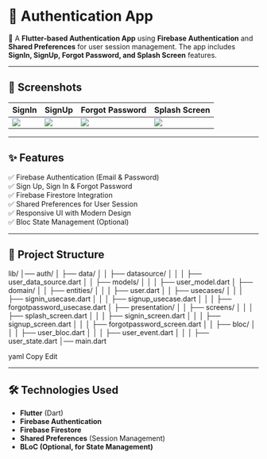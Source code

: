 # 🔐 Authentication App

🚀 A **Flutter-based Authentication App** using **Firebase Authentication** and **Shared Preferences** for user session management. The app includes **SignIn, SignUp, Forgot Password, and Splash Screen** features.

---

## 📱 **Screenshots**
| SignIn | SignUp | Forgot Password | Splash Screen |
|--------|--------|----------------|---------------|
| <img src="https://blogger.googleusercontent.com/img/b/R29vZ2xl/AVvXsEgnxPNvRWPNVOEUXv_wxPY16jKKt8L4fyb1nWntyMVBtoVmQxsGAu6lhCIRerCMYKjihcnjcz8YmH_LHpbN0IjzfNWHHuaLfxyTUz9ALdmy9oelSTUywSswln4GVZj6NFuhBpVERDhJ3Xk8Me5M0JPvUuRSfv285NviIa7HoLWT7uqporb3r0tB3-9Uo04N/s808/Screenshot%202025-03-24%20115835.png"> | <img src="https://blogger.googleusercontent.com/img/b/R29vZ2xl/AVvXsEhtyvOqXtZlpTmmkXOP4Iqg0z2n_xYzMRBMx6QVFuJBsDg_Aug03HRC4ByJgYja87_K3XlyaxI2P7dqX4A3wpHbdUcXUILzW9j5qzSKAnMHlqfiPpFxEJN-0tdOoLNVKe7AhBJXTc6R2E99pCWkwDN2alC_84s_WFNv2xHYWuo-7JZ2IG1H7f0vCJWGnjyg/s772/Screenshot%202025-03-24%20115819.png"> | <img src="https://blogger.googleusercontent.com/img/b/R29vZ2xl/AVvXsEhrUFCd0XgbbZo_ApJa9Cg4xdv8rHxqLkAlZWLAMdudLz-I4e7t39_5dKUUO0kllQgpY0bKa_ooJhGMQwxc62eBQs1vg7qnAYj97LMJr9paWeqvomKejLLWK1C7p1cpuHPa4zPaSlg_xQiNY5pe19OWrrZh1rVVB_qvXvHZAPYEFxFW5LBkvM3d0YNsdj0S/s782/Screenshot%202025-03-24%20115850.png"> | <img src="https://blogger.googleusercontent.com/img/b/R29vZ2xl/AVvXsEjgOFGCqQL80AMyCP5rPyzItFru43hWalGg25foQhrAElDQdTEPPjgQJosuBI67oxK-pCQI9riol9o0lEV5kT6eGsJO6YEO6yMBm9Kzct6lR6fw8iHqczqQb71Zq4cdmtaJNtG26-1tnbdzhkZW44XOHDTqy6CZYNkZmzhrjXOEOc0EuF6QrRVmo_9_5o9n/s820/Screenshot%202025-03-24%20115805.png"> | | <img src="https://blogger.googleusercontent.com/img/b/R29vZ2xl/AVvXsEgt7VWAdtOSTnAMeH_nmcpYkRQecHhY3QaOSvWZiqsp3Wnqfwn3ksweVvS-OokcoOedJSB97aJyV6-SuVJF4flnFKsI1m3UXpoRskCL_67FgLWXFGUKHbxyS_FYtiL7iFOvjQORmdKUDNkvTPmZaEjSSpHwkQfaPELML3g7hI4xNjt3xvoFYZYOXsT561dd/s470/Screenshot%202025-03-24%20120025.png"> |


---

## ✨ **Features**
✅ Firebase Authentication (Email & Password)  
✅ Sign Up, Sign In & Forgot Password  
✅ Firebase Firestore Integration  
✅ Shared Preferences for User Session  
✅ Responsive UI with Modern Design  
✅ Bloc State Management (Optional)  

---

## 📂 **Project Structure**
lib/ │── auth/ │ ├── data/ │ │ ├── datasource/ │ │ │ ├── user_data_source.dart │ │ ├── models/ │ │ │ ├── user_model.dart │ ├── domain/ │ │ ├── entities/ │ │ │ ├── user.dart │ │ ├── usecases/ │ │ │ ├── signin_usecase.dart │ │ │ ├── signup_usecase.dart │ │ │ ├── forgotpassword_usecase.dart │ ├── presentation/ │ │ ├── screens/ │ │ │ ├── splash_screen.dart │ │ │ ├── signin_screen.dart │ │ │ ├── signup_screen.dart │ │ │ ├── forgotpassword_screen.dart │ │ ├── bloc/ │ │ │ ├── user_bloc.dart │ │ │ ├── user_event.dart │ │ │ ├── user_state.dart │── main.dart

yaml
Copy
Edit

---

## 🛠 **Technologies Used**
- **Flutter** (Dart)
- **Firebase Authentication**
- **Firebase Firestore**
- **Shared Preferences** (Session Management)
- **BLoC (Optional, for State Management)**
